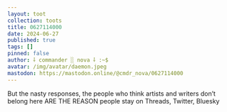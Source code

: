 ```yaml
---
layout: toot
collection: toots
title: 0627114000
date: 2024-06-27
published: true
tags: []
pinned: false
author: ⸸ commander ░ nova ⸸ :~$
avatar: /img/avatar/daemon.jpeg
mastodon: https://mastodon.online/@cmdr_nova/0627114000
---
```


But the nasty responses, the people who think artists and writers don’t belong here ARE THE REASON people stay on Threads, Twitter, Bluesky
